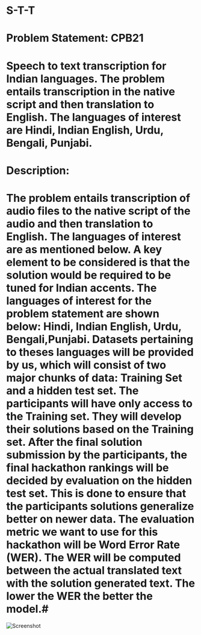 # S-T-T

 # Problem Statement: CPB21
 # Speech to text transcription for Indian languages. The problem entails transcription in the native script and then translation to English. The languages of interest are Hindi, Indian English, Urdu, Bengali, Punjabi.
 
# Description:
# The problem entails transcription of audio files to the native script of the audio and then translation to English. The languages of interest are as mentioned below. A key element to be considered is that the solution would be required to be tuned for Indian accents. The languages of interest for the problem statement are shown below:  Hindi, Indian English‚ Urdu, Bengali,Punjabi. Datasets pertaining to theses languages will be provided by us, which will consist of two major chunks of data: Training Set and a hidden test set. The participants will have only access to the Training set. They will develop their solutions based on the Training set. After the final solution submission by the participants, the final hackathon rankings will be decided by evaluation on the hidden test set. This is done to ensure that the participants solutions generalize better on newer data. The evaluation metric we want to use for this hackathon will be Word Error Rate (WER). The WER will be computed between the actual translated text with the solution generated text. The lower the WER the better the model.#


![Screenshot](flowchart.png)
